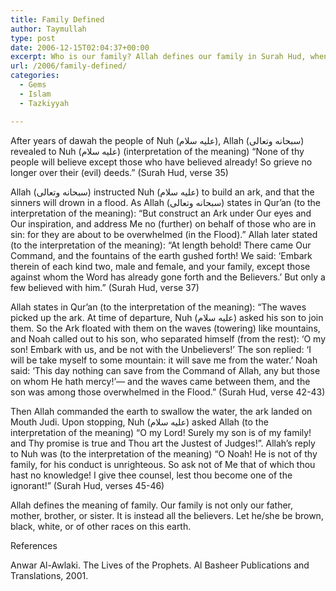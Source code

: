 ```yaml
---
title: Family Defined
author: Taymullah
type: post
date: 2006-12-15T02:04:37+00:00
excerpt: Who is our family? Allah defines our family in Surah Hud, when he gives us the story of Prophet Nuh. The believers are our family, regardless of race.
url: /2006/family-defined/
categories:
  - Gems
  - Islam
  - Tazkiyyah

---
```

After years of dawah the people of Nuh (عليه سلام), Allah (سبحانه وتعالى) revealed to Nuh (عليه سلام) (interpretation of the meaning) &#8220;None of thy people will believe except those who have believed already! So grieve no longer over their (evil) deeds.&#8221; (Surah Hud, verse 35)

Allah (سبحانه وتعالى) instructed Nuh (عليه سلام) to build an ark, and that the sinners will drown in a flood. As Allah (سبحانه وتعالى) states in Qur&#8217;an (to the interpretation of the meaning): &#8220;But construct an Ark under Our eyes and Our inspiration, and address Me no (further) on behalf of those who are in sin: for they are about to be overwhelmed (in the Flood).&#8221; Allah later stated (to the interpretation of the meaning): &#8220;At length behold! There came Our Command, and the fountains of the earth gushed forth! We said: &#8216;Embark therein of each kind two, male and female, and your family, except those against whom the Word has already gone forth and the Believers.&#8217; But only a few believed with him.&#8221; (Surah Hud, verse 37)

Allah states in Qur&#8217;an (to the interpretation of the meaning): &#8220;The waves picked up the ark. At time of departure, Nuh (عليه سلام) asked his son to join them. So the Ark floated with them on the waves (towering) like mountains, and Noah called out to his son, who separated himself (from the rest): &#8216;O my son! Embark with us, and be not with the Unbelievers!&#8217; The son replied: &#8216;I will be take myself to some mountain: it will save me from the water.&#8217; Noah said: &#8216;This day nothing can save from the Command of Allah, any but those on whom He hath mercy!&#8217;― and the waves came between them, and the son was among those overwhelmed in the Flood.&#8221; (Surah Hud, verse 42-43)

Then Allah commanded the earth to swallow the water, the ark landed on Mouth Judi. Upon stopping, Nuh (عليه سلام) asked Allah (to the interpretation of the meaning) &#8220;O my Lord! Surely my son is of my family! and Thy promise is true and Thou art the Justest of Judges!&#8221;. Allah&#8217;s reply to Nuh was (to the interpretation of the meaning) &#8220;O Noah! He is not of thy family, for his conduct is unrighteous. So ask not of Me that of which thou hast no knowledge! I give thee counsel, lest thou become one of the ignorant!&#8221; (Surah Hud, verses 45-46)

Allah defines the meaning of family. <span class="gem">Our family is not only our father, mother, brother, or sister. It is instead all the believers.</span> Let he/she be brown, black, white, or of other races on this earth.

References

Anwar Al-Awlaki. The Lives of the Prophets. Al Basheer Publications and Translations, 2001.
